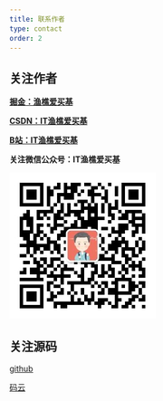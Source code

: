 ```yaml
---
title: 联系作者
type: contact
order: 2
---
```


## 关注作者



**[掘金：渔樵爱买基](https://juejin.cn/user/3175045314126589)**

**[CSDN：IT渔樵爱买基](https://blog.csdn.net/LoveFundLoveCode)**

**[B站：IT渔樵爱买基](https://space.bilibili.com/1997403556)**

**关注微信公众号：IT渔樵爱买基** 

![微信公众号](images/wxgzh.png)

## 关注源码

[github](https://github.com/417511458/jbone)

[码云](https://gitee.com/majunwei2017/jbone)

